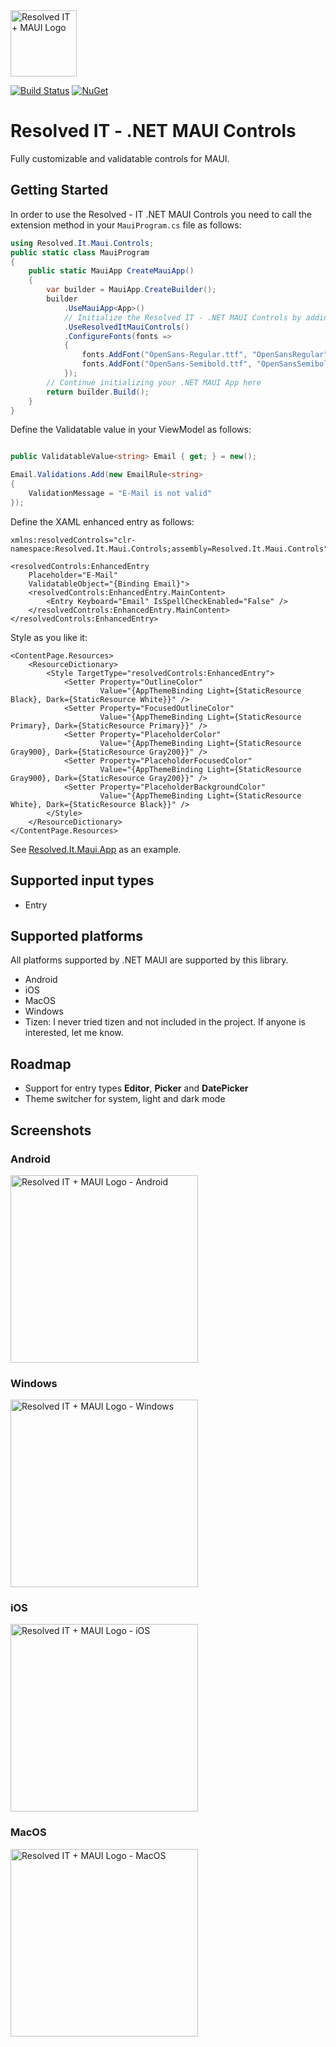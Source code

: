 ﻿<img src="https://github.com/DevEddy/resolved-it-maui-controls/blob/main/build/nuget.png" alt="Resolved IT + MAUI Logo" width=106 />

[![Build Status](https://dev.azure.com/meduardschaefer/Resolved%20IT%20-%20MAUI%20Controls/_apis/build/status/DevEddy.resolved-it-maui-controls?branchName=main)](https://dev.azure.com/meduardschaefer/Resolved%20IT%20-%20MAUI%20Controls/_build/latest?definitionId=3&branchName=main) [![NuGet](https://buildstats.info/nuget/Resolved.It.Maui.Controls?includePreReleases=true)](https://www.nuget.org/packages/Resolved.It.Maui.Controls/)

# Resolved IT - .NET MAUI Controls
Fully customizable and validatable controls for MAUI.

## Getting Started
In order to use the Resolved - IT .NET MAUI Controls you need to call the extension method in your `MauiProgram.cs` file as follows:

```csharp
using Resolved.It.Maui.Controls;
public static class MauiProgram
{
	public static MauiApp CreateMauiApp()
	{
		var builder = MauiApp.CreateBuilder();
		builder
			.UseMauiApp<App>()
			// Initialize the Resolved IT - .NET MAUI Controls by adding the below line of code
			.UseResolvedItMauiControls()
			.ConfigureFonts(fonts =>
			{
				fonts.AddFont("OpenSans-Regular.ttf", "OpenSansRegular");
				fonts.AddFont("OpenSans-Semibold.ttf", "OpenSansSemibold");
			});
		// Continue initializing your .NET MAUI App here
		return builder.Build();
	}
}
```
Define the Validatable value in your ViewModel as follows:

```csharp

public ValidatableValue<string> Email { get; } = new();

Email.Validations.Add(new EmailRule<string>
{
    ValidationMessage = "E-Mail is not valid"
});
```

Define the XAML enhanced entry as follows:
```xaml
xmlns:resolvedControls="clr-namespace:Resolved.It.Maui.Controls;assembly=Resolved.It.Maui.Controls"

<resolvedControls:EnhancedEntry 
    Placeholder="E-Mail"
    ValidatableObject="{Binding Email}">
    <resolvedControls:EnhancedEntry.MainContent>
        <Entry Keyboard="Email" IsSpellCheckEnabled="False" />
    </resolvedControls:EnhancedEntry.MainContent>
</resolvedControls:EnhancedEntry>
```

Style as you like it:
```xaml
<ContentPage.Resources>
    <ResourceDictionary>
        <Style TargetType="resolvedControls:EnhancedEntry">
            <Setter Property="OutlineColor" 
                    Value="{AppThemeBinding Light={StaticResource Black}, Dark={StaticResource White}}" />
            <Setter Property="FocusedOutlineColor" 
                    Value="{AppThemeBinding Light={StaticResource Primary}, Dark={StaticResource Primary}}" />
            <Setter Property="PlaceholderColor" 
                    Value="{AppThemeBinding Light={StaticResource Gray900}, Dark={StaticResource Gray200}}" />
            <Setter Property="PlaceholderFocusedColor" 
                    Value="{AppThemeBinding Light={StaticResource Gray900}, Dark={StaticResource Gray200}}" />
            <Setter Property="PlaceholderBackgroundColor" 
                    Value="{AppThemeBinding Light={StaticResource White}, Dark={StaticResource Black}}" />
        </Style>
    </ResourceDictionary>
</ContentPage.Resources>
```
See [Resolved.It.Maui.App](https://github.com/DevEddy/resolved-it-maui-controls/tree/main/src/Resolved.It.Maui.App) as an example.

## Supported input types
- Entry

## Supported platforms
All platforms supported by .NET MAUI are supported by this library. 

- Android
- iOS
- MacOS
- Windows
- Tizen: I never tried tizen and not included in the project. If anyone is interested, let me know.

## Roadmap
- Support for entry types **Editor**, **Picker** and **DatePicker**
- Theme switcher for system, light and dark mode

## Screenshots
### Android
<img src="art/screenshot_android.png#1" alt="Resolved IT + MAUI Logo - Android" width=300 />

### Windows
<img src="art/screenshot_windows.png#1" alt="Resolved IT + MAUI Logo - Windows" width=300 />

### iOS
<img src="art/screenshot_ios.png#2" alt="Resolved IT + MAUI Logo - iOS" width=300 />

### MacOS
<img src="art/screenshot_macos.png#2" alt="Resolved IT + MAUI Logo - MacOS" width=300 />

